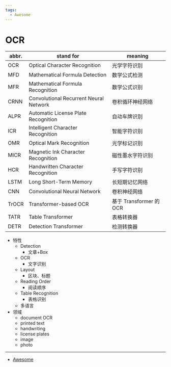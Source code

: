 ```yaml
---
tags:
  - Awesome
---
```


# OCR

| abbr. | stand for                              | meaning                 |
| ----- | -------------------------------------- | ----------------------- |
| OCR   | Optical Character Recognition          | 光学字符识别            |
| MFD   | Mathematical Formula Detection         | 数学公式检测            |
| MFR   | Mathematical Formula Recognition       | 数学公式识别            |
| CRNN  | Convolutional Recurrent Neural Network | 卷积循环神经网络        |
| ALPR  | Automatic License Plate Recognition    | 自动车牌识别            |
| ICR   | Intelligent Character Recognition      | 智能字符识别            |
| OMR   | Optical Mark Recognition               | 光学标记识别            |
| MICR  | Magnetic Ink Character Recognition     | 磁性墨水字符识别        |
| HCR   | Handwritten Character Recognition      | 手写字符识别            |
| LSTM  | Long Short-Term Memory                 | 长短期记忆网络          |
| CNN   | Convolutional Neural Network           | 卷积神经网络            |
| TrOCR | Transformer-based OCR                  | 基于 Transformer 的 OCR |
| TATR  | Table Transformer                      | 表格转换器              |
| DETR  | Detection Transformer                  | 检测转换器              |

- 特性
  - Detection
    - 文章+Box
  - OCR
    - 文字识别
  - Layout
    - 区块、标题
  - Reading Order
    - 阅读顺序
  - Table Recognition
    - 表格识别
  - 多语言
- 领域
  - document OCR
  - printed text
  - handwriting
  - license plates
  - image
  - photo

---

- [Awesome](./ocr-awesome.md)
